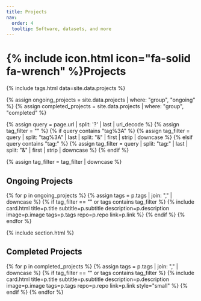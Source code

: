 ```yaml
---
title: Projects
nav:
  order: 4
  tooltip: Software, datasets, and more
---
```


# {% include icon.html icon="fa-solid fa-wrench" %}Projects

{% include tags.html data=site.data.projects %}

{% assign ongoing_projects = site.data.projects | where: "group", "ongoing" %}
{% assign completed_projects = site.data.projects | where: "group", "completed" %}

{% assign query = page.url | split: '?' | last | uri_decode %}
{% assign tag_filter = "" %}
{% if query contains "tag%3A" %}
  {% assign tag_filter = query | split: "tag%3A" | last | split: "&" | first | strip | downcase %}
{% elsif query contains "tag:" %}
  {% assign tag_filter = query | split: "tag:" | last | split: "&" | first | strip | downcase %}
{% endif %}

{% assign tag_filter = tag_filter | downcase %}

## Ongoing Projects

{% for p in ongoing_projects %}
  {% assign tags = p.tags | join: "," | downcase %}
  {% if tag_filter == "" or tags contains tag_filter %}
    {% include card.html
      title=p.title
      subtitle=p.subtitle
      description=p.description
      image=p.image
      tags=p.tags
      repo=p.repo
      link=p.link
    %}
  {% endif %}
{% endfor %}

{% include section.html %}

## Completed Projects

{% for p in completed_projects %}
  {% assign tags = p.tags | join: "," | downcase %}
  {% if tag_filter == "" or tags contains tag_filter %}
    {% include card.html
      title=p.title
      subtitle=p.subtitle
      description=p.description
      image=p.image
      tags=p.tags
      repo=p.repo
      link=p.link
      style="small"
    %}
  {% endif %}
{% endfor %}
